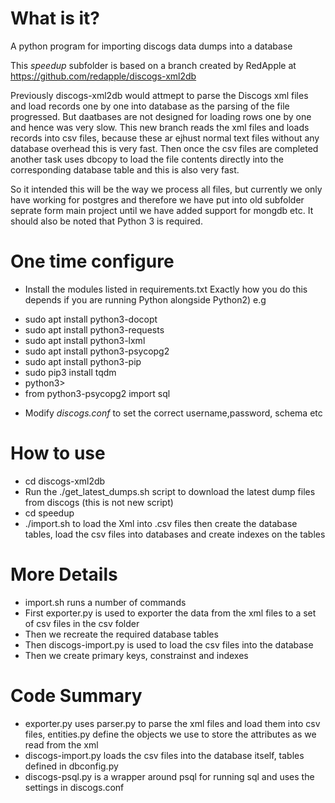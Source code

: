 # What is it?

A python program for importing discogs data dumps into a database

This *speedup* subfolder is based on a branch created by RedApple at https://github.com/redapple/discogs-xml2db

Previously discogs-xml2db would attmept to parse the Discogs xml files and load records one by one into database as the parsing of the file progressed. But daatbases are not designed for loading rows one by one and hence was very slow. This new branch reads the xml files and loads records into csv files, because these ar ejhust normal text files without any database overhead this is very fast. Then once the csv files are completed another task uses dbcopy to load the file contents directly into the corresponding database table and this is also very fast.

So it intended this will be the way we process all files, but currently we only have working for postgres and therefore we have put into old subfolder seprate form main project until
we have added support for mongdb etc. It should also be noted that Python 3 is required.

# One time configure
* Install the modules listed in requirements.txt Exactly how you do this depends if you are running Python alongside Python2)
e.g

- sudo apt install python3-docopt
- sudo apt install python3-requests
- sudo apt install python3-lxml
- sudo apt install python3-psycopg2
- sudo apt install python3-pip
- sudo pip3 install tqdm
- python3>
- from python3-psycopg2 import sql


* Modify *discogs.conf* to set the correct username,password, schema etc 
# How to use
- cd discogs-xml2db
- Run the ./get_latest_dumps.sh script to download the latest dump files from discogs (this is not new script)
- cd speedup
- ./import.sh to load the Xml into .csv files then create the database tables, load the csv files into databases and create indexes on the tables

# More Details
- import.sh runs a number of commands
- First exporter.py is used to exporter the data from the xml files to a set of csv files in the csv folder
- Then we recreate the required database tables
- Then discogs-import.py is used to load the csv files into the database
- Then we create primary keys, constrainst and indexes 

# Code Summary
- exporter.py uses parser.py to parse the xml files and load them into csv files, entities.py define the objects we use to store the attributes as we read from the xml
- discogs-import.py loads the csv files into the database itself, tables defined in dbconfig.py
- discogs-psql.py is a wrapper around psql for running sql and uses the settings in discogs.conf
